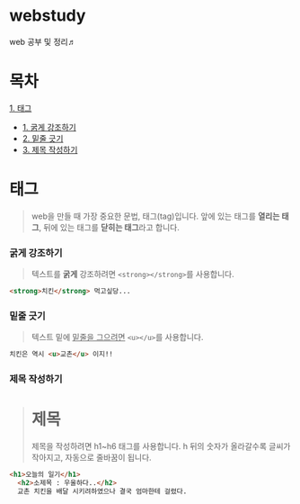 # webstudy
web 공부 및 정리♬

# 목차
[1. 태그](#태그)
* [1. 굵게 강조하기](#굵게-강조하기)
* [2. 밑줄 긋기](#밑줄-긋기)
* [3. 제목 작성하기](#제목-작성하기)

# 태그
>web을 만들 때 가장 중요한 문법, 태그(tag)입니다.
앞에 있는 태그를 **열리는 태그**, 뒤에 있는 태그를 **닫히는 태그**라고 합니다.
  
### 굵게 강조하기
>텍스트를 <strong>굵게</strong> 강조하려면 `<strong></strong>`를 사용합니다.

```html
<strong>치킨</strong> 먹고싶당...
```

### 밑줄 긋기
>텍스트 밑에 <u>밑줄을 그으려면</u> `<u></u>`를 사용합니다.

```html
치킨은 역시 <u>교촌</u> 이지!!
```

### 제목 작성하기
><h1>제목</h1>
>제목을 작성하려면 h1~h6 태그를 사용합니다. 
>h 뒤의 숫자가 올라갈수록 글씨가 작아지고, 자동으로 줄바꿈이 됩니다.

```html
<h1>오늘의 일기</h1>
  <h2>소제목 : 우울하다..</h2>
  교촌 치킨을 배달 시키려하였으나 결국 엄마한테 걸렸다.
  ```
